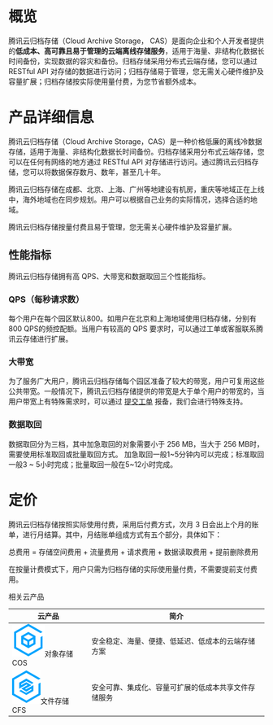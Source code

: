 # 概览

腾讯云归档存储（Cloud Archive Storage， CAS）是面向企业和个人开发者提供的**低成本、高可靠且易于管理的云端离线存储服务**，适用于海量、非结构化数据长时间备份，实现数据的容灾和备份。归档存储采用分布式云端存储，您可以通过 RESTful API 对存储的数据进行访问；归档存储易于管理，您无需关心硬件维护及容量扩展；归档存储按实际使用量付费，为您节省额外成本。

# 产品详细信息

腾讯云归档存储（Cloud Archive Storage，CAS）是一种价格低廉的离线冷数据存储，适用于海量、非结构化数据长时间备份。归档存储采用分布式云端存储，您可以在任何有网络的地方通过 RESTful API 对存储进行访问。通过腾讯云归档存储，您可以将数据保存数月、数年，甚至几十年。

腾讯云归档存储在成都、北京、上海、广州等地建设有机房，重庆等地域正在上线中，海外地域也在同步规划。用户可以根据自己业务的实际情况，选择合适的地域。

腾讯云归档存储按量付费且易于管理，您无需关心硬件维护及容量扩展。

## 性能指标

腾讯云归档存储拥有高 QPS、大带宽和数据取回三个性能指标。

### QPS（每秒请求数）

每个用户在每个园区默认800。如用户在北京和上海地域使用归档存储，分别有800 QPS的频控配额。当用户有较高的 QPS 要求时，可以通过工单或客服联系腾讯云存储进行扩展。

### 大带宽

为了服务广大用户，腾讯云归档存储每个园区准备了较大的带宽，用户可复用这些公共带宽。一般情况下，腾讯云归档存储提供的带宽是大于单个用户的带宽的，当用户带宽上有特殊需求时，可以通过 [提交工单](https://console.cloud.tencent.com/workorder/category) 报备，我们会进行特殊支持。

### 数据取回

数据取回分为三档，其中加急取回的对象需要小于 256 MB，当大于 256 MB时，需要使用标准取回或批量取回方式。
加急取回一般1~5分钟内可以完成；标准取回一般3 ~ 5小时完成；批量取回一般在5~12小时完成。

# 定价

腾讯云归档存储按照实际使用付费，采用后付费方式，次月 3 日会出上个月的账单，进行月结算。其中，月结账单组成方式有五个部分，具体如下：

总费用 = 存储空间费用 + 流量费用 + 请求费用 + 数据读取费用 + 提前删除费用

在按量计费模式下，用户只需为归档存储的实际使用量付费，不需要提前支付费用。

相关云产品

| 云产品                             | 简介                                                 |
| ---------------------------------- | ---------------------------------------------------- |
| ![img](assets/cos.svg)对象存储 COS | 安全稳定、海量、便捷、低延迟、低成本的云端存储方案   |
| ![img](assets/cfs.svg)文件存储 CFS | 安全可靠、集成化、容量可扩展的低成本共享文件存储服务 |

